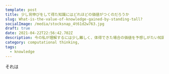 ```yaml
---
template: post
title: 少し背伸びをして得た知識にはどれほどの価値がつくのだろうか
slug: What-is-the-value-of-knowledge-gained-by-standing-tall?
socialImage: /media/stocksnap_4t61d2w763.jpg
draft: true
date: 2021-04-22T22:56:42.702Z
description: 今の私が理解するには少し難しく、体得できた場合の価値を予想しがたい知識
category: computational thinking,
tags:
  - knowledge
---
```

それは